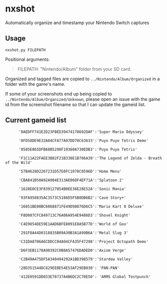 # nxshot
Automatically organize and timestamp your Nintendo Switch captures

## Usage

``nxshot.py FILEPATH``

Positional arguments:

>FILEPATH:    "Nintendo/Album" folder from your SD card.

Organized and tagged files are copied to ``../Nintendo/Album/Organized`` in a folder with the game's name.

If some of your screenshots end up being copied to ``../Nintendo/Album/Organized/Unknown``, please open an issue with the game id from the screenshot filename so that I can update the gameid list.

## Current gameid list
          '8AEDFF741E2D23FBED39474178692DAF':'Super Mario Odyssey'
          
          '0FD58DE9E32A04CFA77A97DD70C63633':'Puyo Puyo Tetris Demo'
          
          '0585E865DFB68B5298F19360A730EDB3':'Puyo Puyo Tetris'
          
          'F1C11A22FAEE3B82F21B330E1B786A39':'The Legend of Zelda - Breath of the Wild'
          
          '57B4628D2267231D57E0FC1078C0596D':'Home Menu'
          
          'CBA841B50A92A904E313AE06DF4EF71A':'Splatoon 2'
          
          '1628E0CE3F839127054B0EE36E28E52A':'Sonic Mania'
          
          '93FA958835AC3573C5186D5F5B0DB6B2':'Cave Story+'
          
          '16851BE00BC6068871FE49D98876D6C5':'Mario Kart 8 Deluxe'
          
          'F8D087CFC849713C76A06A954E9486D3':'Shovel Knight'
          
          'C4E9854DE59E1AAD6BFE8091E8A5B77D':'World of Goo'
          
          '291F8A44D0318835B09A30B3A1A99B6A':'Metal Slug 3'
          
          'C31DA8706A6CDDCC04A04CFA35F47298':'Project Octopath Demo'
          
          'D6F3EB1178A90392C0B8A57476DADED0':'Axiom Verge'
          
          'C2B49A475DF5A340494292A1BD398579':'Stardew Valley'
          
          '28D351544DC829EEBE54E53AF29EB030': 'PAN-PAN'
          
          '412E0591DD033E78737A4B6DC2C70E50': 'ARMS Global Testpunch'
